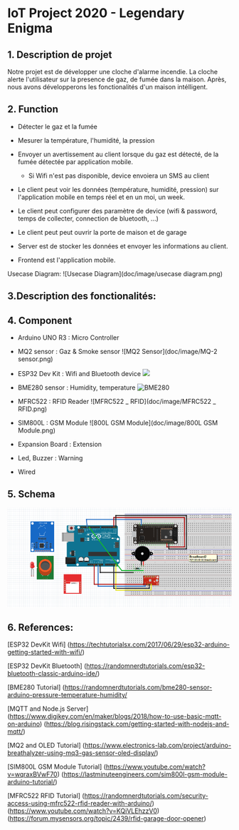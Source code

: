 # IoT Project 2020 - Legendary Enigma

## 1. Description de projet
Notre projet est de développer une cloche d'alarme incendie. La cloche alerte l'utilisateur sur la presence de gaz, de fumée dans la maison.
Après, nous avons développerons les fonctionalités d'un maison intélligent.

## 2. Function
- Détecter le gaz et la fumée

- Mesurer la température, l'humidité, la pression

- Envoyer un avertissement au client lorsque du gaz est détecté, de la fumée détectée par application mobile.
	+ Si Wifi n'est pas disponible, device envoiera un SMS au client
	
- Le client peut voir les données (température, humidité, pression) sur l'application mobile en temps réel et en un moi, un week.

- Le client peut configurer des paramètre de device (wifi & password, temps de collecter, connection de bluetooth, ...)

- Le client peut peut ouvrir la porte de maison et de garage

- Server est de stocker les données et envoyer les informations au client.

- Frontend est l'application mobile.

Usecase Diagram:
![Usecase Diagram](doc/image/usecase diagram.png)

## 3.Description des fonctionalités:


## 4. Component
- Arduino UNO R3 	: Micro Controller

- MQ2 sensor 		: Gaz & Smoke sensor
![MQ2 Sensor](doc/image/MQ-2 sensor.png)

- ESP32 Dev Kit 	: Wifi and Bluetooth device
![](doc/image/.png)

- BME280 sensor		: Humidity, temperature
![BME280](doc/image/.png)

- MFRC522 			: RFID Reader
![MFRC522 _ RFID](doc/image/MFRC522 _ RFID.png)

- SIM800L 			: GSM Module
![800L GSM Module](doc/image/800L GSM Module.png)

- Expansion Board	: Extension

- Led, Buzzer 		: Warning

- Wired


## 5. Schema
![Schematic](doc/image/schema.png)

## 6. References:

[ESP32 DevKit Wifi]
(https://techtutorialsx.com/2017/06/29/esp32-arduino-getting-started-with-wifi/)

[ESP32 DevKit Bluetooth]
(https://randomnerdtutorials.com/esp32-bluetooth-classic-arduino-ide/)

[BME280 Tutorial]
(https://randomnerdtutorials.com/bme280-sensor-arduino-pressure-temperature-humidity/

[MQTT and Node.js Server]
(https://www.digikey.com/en/maker/blogs/2018/how-to-use-basic-mqtt-on-arduino)
(https://blog.risingstack.com/getting-started-with-nodejs-and-mqtt/)

[MQ2 and OLED Tutorial]
(https://www.electronics-lab.com/project/arduino-breathalyzer-using-mq3-gas-sensor-oled-display/)

[SIM800L GSM Module Tutorial]
(https://www.youtube.com/watch?v=wqraxBVwF70)
(https://lastminuteengineers.com/sim800l-gsm-module-arduino-tutorial/)

[MFRC522 RFID Tutorial]
(https://randomnerdtutorials.com/security-access-using-mfrc522-rfid-reader-with-arduino/)
(https://www.youtube.com/watch?v=KQiVLEhzzV0)
(https://forum.mysensors.org/topic/2439/rfid-garage-door-opener)

